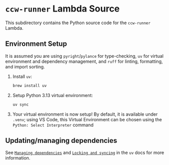 # `ccw-runner` Lambda Source

This subdirectory contains the Python source code for the `ccw-runner` Lambda.

## Environment Setup

It is assumed you are using `pyright`/`pylance` for type-checking, `uv` for virtual environment and dependency management, and `ruff` for linting, formatting, and import sorting.

1. Install `uv`:

   ```bash
   brew install uv
   ```

2. Setup Python 3.13 virtual environment:

   ```bash
   uv sync
   ```

3. Your virtual environment is now setup! By default, it is available under `.venv`; using VS Code, this Virtual Environment can be chosen using the `Python: Select Interpreter` command

## Updating/managing dependencies

See [`Managing dependencies`](https://docs.astral.sh/uv/concepts/projects/dependencies/) and [`Locking and syncing`](https://docs.astral.sh/uv/concepts/projects/sync/) in the `uv` docs for more information.
